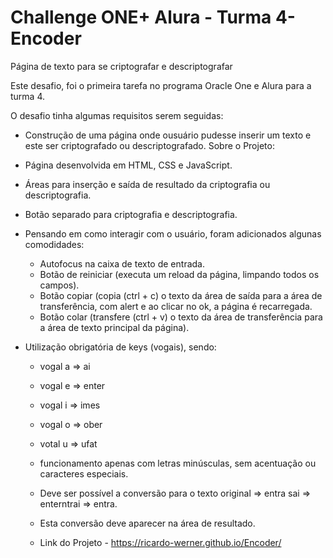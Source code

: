 # Challenge ONE+ Alura - Turma 4- Encoder
Página de texto para se criptografar e descriptografar

Este desafio, foi o primeira tarefa no programa Oracle One e Alura para a turma 4.

O desafio tinha algumas requisitos serem seguidas:
- Construção de uma página onde ousuário pudesse inserir um texto e este ser criptografado ou descriptografado.
Sobre o Projeto:
- Página desenvolvida em HTML, CSS e JavaScript.
- Áreas para inserção e saída de resultado da criptografia ou descriptografia.
- Botão separado para criptografia e descriptografia.
- Pensando em como interagir com o usuário, foram adicionados algunas comodidades:
  - Autofocus na caixa de texto de entrada.
  - Botão de reiniciar (executa um reload da página, limpando todos os campos).
  - Botão copiar (copia (ctrl + c) o texto da área de saída para a área de transferência, com alert e ao clicar no ok, a página é recarregada.
  - Botão colar (transfere (ctrl + v) o texto da área de transferência para a área de texto principal da página). 

- Utilização obrigatória de keys (vogais), sendo:
  - vogal a => ai
  - vogal e => enter
  - vogal i => imes
  - vogal o => ober
  - votal u => ufat
  - funcionamento apenas com letras minúsculas, sem acentuação ou caracteres especiais.
  - Deve ser possível a conversão para o texto original => entra  sai => enterntrai  => entra.
  - Esta conversão deve aparecer na área de resultado.

  - Link do Projeto - https://ricardo-werner.github.io/Encoder/
